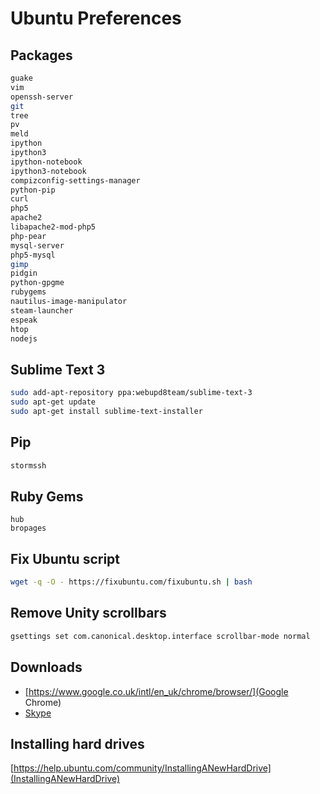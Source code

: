 # Ubuntu Preferences

## Packages

```bash
guake
vim
openssh-server
git
tree
pv
meld
ipython
ipython3
ipython-notebook
ipython3-notebook
compizconfig-settings-manager
python-pip
curl
php5
apache2
libapache2-mod-php5
php-pear
mysql-server
php5-mysql
gimp
pidgin
python-gpgme
rubygems
nautilus-image-manipulator
steam-launcher
espeak
htop
nodejs
```

## Sublime Text 3

```bash
sudo add-apt-repository ppa:webupd8team/sublime-text-3
sudo apt-get update
sudo apt-get install sublime-text-installer
```

## Pip

```bash
stormssh
```

## Ruby Gems

```
hub
bropages
```

## Fix Ubuntu script

```bash
wget -q -O - https://fixubuntu.com/fixubuntu.sh | bash
```

## Remove Unity scrollbars

```bash
gsettings set com.canonical.desktop.interface scrollbar-mode normal
```

## Downloads

- [https://www.google.co.uk/intl/en_uk/chrome/browser/](Google Chrome)
- [Skype](www.skype.com/en/download-skype/skype-for-linux/downloading/?type=ubuntu64)

## Installing hard drives

[https://help.ubuntu.com/community/InstallingANewHardDrive](InstallingANewHardDrive)
